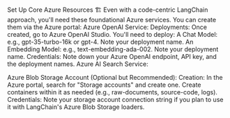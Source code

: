 Set Up Core Azure Resources 🏗️
Even with a code-centric LangChain approach, you'll need these foundational Azure services. You can create them via the Azure portal:
Azure OpenAI Service:
Deployments: Once created, go to Azure OpenAI Studio. You'll need to deploy:
A Chat Model: e.g., gpt-35-turbo-16k or gpt-4. Note your deployment name.
An Embedding Model: e.g., text-embedding-ada-002. Note your deployment name.
Credentials: Note down your Azure OpenAI endpoint, API key, and the deployment names.
Azure AI Search Service:


Azure Blob Storage Account (Optional but Recommended):
Creation: In the Azure portal, search for "Storage accounts" and create one. Create containers within it as needed (e.g., raw-documents, source-code, logs).
Credentials: Note your storage account connection string if you plan to use it with LangChain's Azure Blob Storage loaders.

